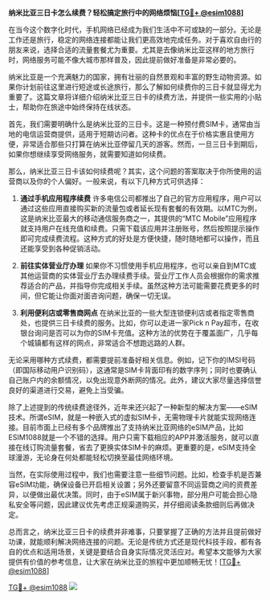 **纳米比亚三日卡怎么续费？轻松搞定旅行中的网络烦恼[[TG💪+ @esim1088](https://t.me/s/esim1088)]**

在当今这个数字化时代，手机网络已经成为我们生活中不可或缺的一部分。无论是工作还是旅行，稳定的网络连接都能让我们更高效地完成任务。对于喜欢自由行的朋友来说，选择合适的流量套餐尤为重要。尤其是去像纳米比亚这样的地方旅行时，网络服务可能不像大城市那样普及，因此提前做好准备是非常必要的。

纳米比亚是一个充满魅力的国家，拥有壮丽的自然景观和丰富的野生动物资源。如果你计划前往这里进行短途或长途旅行，那么了解如何续费你的三日卡就显得尤为重要了。这篇文章将详细介绍纳米比亚三日卡的续费方法，并提供一些实用的小贴士，帮助你在旅途中始终保持在线状态。

首先，我们需要明确什么是纳米比亚的三日卡。这是一种预付费SIM卡，通常由当地的电信运营商提供，适用于短期访问者。这种卡的优点在于价格实惠且使用方便，非常适合那些只打算在纳米比亚停留几天的游客。然而，一旦三日卡到期后，如果你想继续享受网络服务，就需要知道如何续费。

那么，纳米比亚三日卡该如何续费呢？其实，这个问题的答案取决于你所使用的运营商以及你的个人偏好。一般来说，有以下几种方式可供选择：

1. **通过手机应用程序续费**
   许多电信公司都推出了自己的官方应用程序，用户可以通过这些应用直接购买新的流量包或者延长现有套餐的有效期。以MTC为例，这是纳米比亚最大的移动通信服务商之一，其提供的“MTC Mobile”应用程序就支持用户在线充值和续费。只需下载该应用并注册账号，然后按照提示操作即可完成续费流程。这种方式的好处是方便快捷，随时随地都可以操作，而且还能享受到各种促销活动。

2. **前往实体营业厅办理**
   如果你不习惯使用手机应用程序，也可以亲自到MTC或其他运营商的实体营业厅去办理续费手续。营业厅工作人员会根据你的需求推荐适合的产品，并指导你完成相关手续。虽然这种方法可能需要花费更多的时间，但它能让你面对面咨询问题，确保一切无误。

3. **利用便利店或零售商网点**
   在纳米比亚的一些大型连锁便利店或者指定零售商处，也提供三日卡续费的服务。比如，你可以走进一家Pick n Pay超市，在收银台询问是否可以为你的SIM卡充值。这种方法的优势在于覆盖面广，几乎每个城镇都有这样的网点，非常适合不想跑远路的人群。

无论采用哪种方式续费，都需要提前准备好相关信息。例如，记下你的IMSI号码（即国际移动用户识别码），这通常是SIM卡背面印有的数字序列；同时也要确认自己账户内的余额情况，以免出现意外断网的情况。此外，建议大家尽量选择信誉良好的渠道进行交易，避免上当受骗。

除了上述提到的传统续费途径外，近年来还兴起了一种新型的解决方案——eSIM技术。所谓eSIM，就是一种嵌入式的虚拟SIM卡，无需物理卡片就能实现网络连接。目前市面上已经有多个品牌推出了支持纳米比亚网络的eSIM产品，比如ESIM1088就是一个不错的选择。用户只需下载相应的APP并激活服务，就可以直接在线订购流量套餐，省去了更换实体SIM卡的麻烦。更重要的是，eSIM支持全球漫游，无论身在何处都能轻松切换至最佳网络环境。

当然，在实际使用过程中，我们也需要注意一些细节问题。比如，检查手机是否兼容eSIM功能，确保设备已开启相关设置；另外还要留意不同运营商之间的资费差异，以便做出最优决策。同时，由于eSIM属于新兴事物，部分用户可能会担心隐私安全等问题，因此建议优先考虑正规渠道购买，并仔细阅读条款细则后再做决定。

总而言之，纳米比亚三日卡的续费并非难事，只要掌握了正确的方法并且提前做好功课，就能顺利解决网络连接的问题。无论是传统方式还是现代科技手段，都有各自的优点和适用场景，关键是要结合自身实际情况灵活应对。希望本文能够为大家提供有价值的参考信息，让大家在纳米比亚的旅程中更加顺畅无忧！[[TG💪+ @esim1088](https://t.me/s/esim1088)]

[TG💪+ @esim1088](https://t.me/s/esim1088) ![](https://i.postimg.cc/4NQfJmqS/Snipaste-2025-05-13-00-14-12.png)